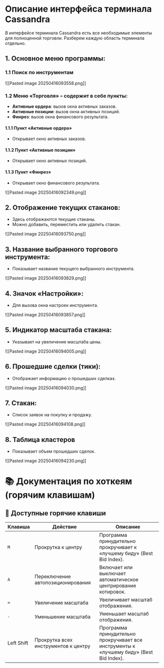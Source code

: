 # Описание интерфейса терминала Cassandra

В интерфейсе терминала Cassandra есть все необходимые элементы для полноценной торговли. Разберем каждую область терминала отдельно.

## 1. Основное меню программы:

### 1.1 Поиск по инструментам

![[Pasted image 20250416093558.png]]

### 1.2 Меню «Торговля» – содержит в себе пункты:
- **Активные ордера**: вызов окна активных заказов.
- **Активные позиции**: вызов окна активных позиций.
- **Финрез**: вызов окна финансового результата.

#### 1.1.1 Пункт «Активные ордера»
- Открывает окно активных заказов.

#### 1.1.2 Пункт «Активные позиции»
- Открывает окно активных позиций.

#### 1.1.3 Пункт «Финрез»
- Открывает окно финансового результата.

![[Pasted image 20250416092349.png]]
## 2. Отображение текущих стаканов:
- Здесь отображаются текущие стаканы.
- Можно добавить, переместить или удалить стакан.

![[Pasted image 20250416093750.png]]
## 3. Название выбранного торгового инструмента:
- Показывает название текущего выбранного инструмента.

![[Pasted image 20250416093829.png]]
## 4. Значок «Настройки»:
- Для вызова окна настроек инструмента.

![[Pasted image 20250416093857.png]]
## 5. Индикатор масштаба стакана:
- Указывает на увеличение масштаба цены.

![[Pasted image 20250416094005.png]]

## 6. Прошедшие сделки (тики):
- Отображает информацию о прошедших сделках.

![[Pasted image 20250416094030.png]]

## 7. Стакан:
- Список заявок на покупку и продажу.

![[Pasted image 20250416094108.png]]

## 8. Таблица кластеров
- Показывает объем прошедших сделок.

![[Pasted image 20250416094230.png]]
# 📚 Документация по хоткеям (горячим клавишам)

## 🎯 Доступные горячие клавиши

| Клавиша    | Действие                             | Описание                                                                                |
| ---------- | ------------------------------------ | --------------------------------------------------------------------------------------- |
| `M`        | Прокрутка к центру                   | Программа принудительно прокручивает к «лучшему биду» (Best Bid Index).                 |
| `A`        | Переключение автопозиционирования    | Включает или выключает автоматическое центрирование котировок.                          |
| `=`        | Увеличение масштаба                  | Увеличивает масштаб отображения.                                                        |
| `-`        | Уменьшение масштаба                  | Уменьшает масштаб отображения.                                                          |
| Left Shift | Прокрутка всех инструментов к центру | Программа принудительно прокручивает все инструменты к «лучшему биду» (Best Bid Index). |
